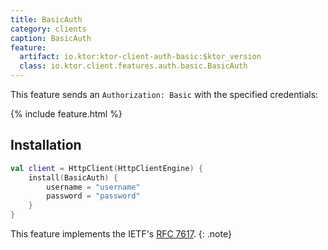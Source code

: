 ```yaml
---
title: BasicAuth
category: clients
caption: BasicAuth 
feature:
  artifact: io.ktor:ktor-client-auth-basic:$ktor_version
  class: io.ktor.client.features.auth.basic.BasicAuth
---
```


This feature sends an `Authorization: Basic` with the specified credentials:

{% include feature.html %}

## Installation

```kotlin
val client = HttpClient(HttpClientEngine) {
    install(BasicAuth) {
        username = "username"
        password = "password"
    }
}
```

This feature implements the IETF's [RFC 7617](https://tools.ietf.org/html/rfc7617).
{: .note}
